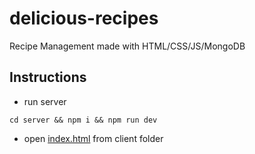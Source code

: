 # delicious-recipes
Recipe Management made with HTML/CSS/JS/MongoDB

## Instructions
- run server
```shell
cd server && npm i && npm run dev
```
- open [index.html](client/index.html) from client folder